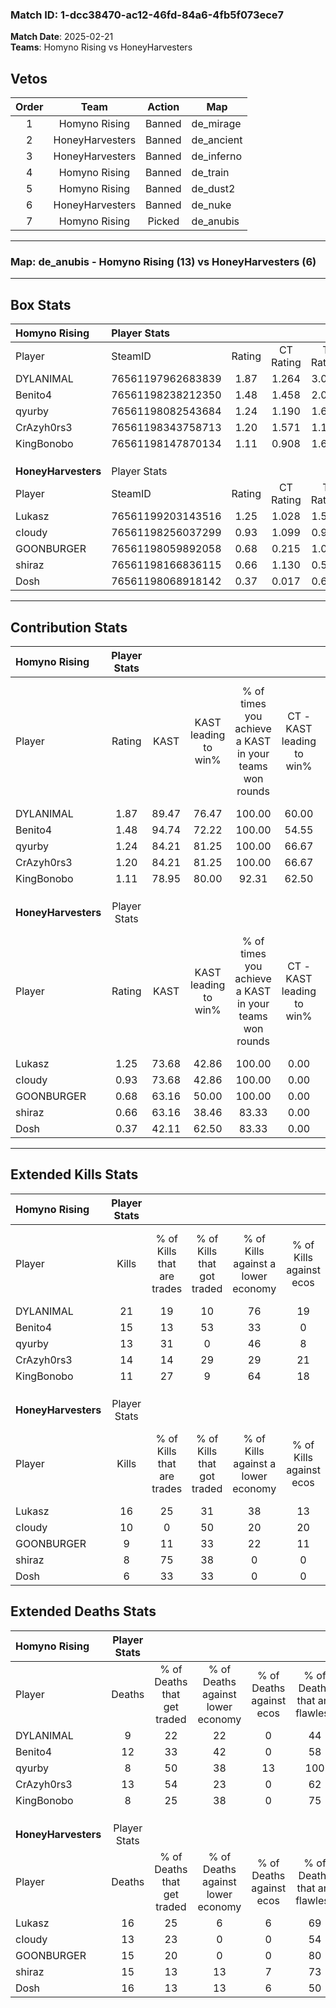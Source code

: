 ### Match ID: 1-dcc38470-ac12-46fd-84a6-4fb5f073ece7  
**Match Date**: 2025-02-21  
**Teams**: Homyno Rising vs HoneyHarvesters  

## Vetos  

| Order | Team | Action | Map |
| :---: | :--: | :----: | --- |
| 1 | Homyno Rising | Banned | de_mirage |
| 2 | HoneyHarvesters | Banned | de_ancient |
| 3 | HoneyHarvesters | Banned | de_inferno |
| 4 | Homyno Rising | Banned | de_train |
| 5 | Homyno Rising | Banned | de_dust2 |
| 6 | HoneyHarvesters | Banned | de_nuke |
| 7 | Homyno Rising | Picked | de_anubis |

---  

### **Map**: de_anubis - Homyno Rising (13) vs HoneyHarvesters (6)  
---  

## Box Stats  

| **Homyno Rising**   | Player Stats      |        |           |          |       |       |       |         |        |      |     |
| :- | :- | :-: | :-: | :-: | :-: | :-: | :-: | :-: | :-: | :-: | :-: |
| Player              | SteamID           | Rating | CT Rating | T Rating | KAST  |  ADR  | Kills | Assists | Deaths | K/D  | HS% |
| DYLANIMAL           | 76561197962683839 |  1.87  |   1.264   |  3.055   | 89.47 | 129.2 |  21   |    7    |   9    | 2.33 | 47  |
| Benito4             | 76561198238212350 |  1.48  |   1.458   |  2.070   | 94.74 | 102.0 |  15   |   10    |   12   | 1.25 | 80  |
| qyurby              | 76561198082543684 |  1.24  |   1.190   |  1.672   | 84.21 | 54.3  |  13   |    4    |   8    | 1.63 | 61  |
| CrAzyh0rs3          | 76561198343758713 |  1.20  |   1.571   |  1.119   | 84.21 | 74.0  |  14   |    3    |   13   | 1.08 | 28  |
| KingBonobo          | 76561198147870134 |  1.11  |   0.908   |  1.624   | 78.95 | 55.3  |  11   |    4    |   8    | 1.38 | 18  |
|                     |                   |        |           |          |       |       |       |         |        |      |     |
|                     |                   |        |           |          |       |       |       |         |        |      |     |
|                     |                   |        |           |          |       |       |       |         |        |      |     |
| **HoneyHarvesters** | Player Stats      |        |           |          |       |       |       |         |        |      |     |
| Player              | SteamID           | Rating | CT Rating | T Rating | KAST  |  ADR  | Kills | Assists | Deaths | K/D  | HS% |
| Lukasz              | 76561199203143516 |  1.25  |   1.028   |  1.569   | 73.68 | 105.6 |  16   |    7    |   16   | 1.00 | 62  |
| cIoudy              | 76561198256037299 |  0.93  |   1.099   |  0.965   | 73.68 | 65.4  |  10   |    5    |   13   | 0.77 | 20  |
| GOONBURGER          | 76561198059892058 |  0.68  |   0.215   |  1.080   | 63.16 | 47.0  |   9   |    3    |   15   | 0.60 | 55  |
| shiraz              | 76561198166836115 |  0.66  |   1.130   |  0.540   | 63.16 | 51.6  |   8   |    5    |   15   | 0.53 | 25  |
| Dosh                | 76561198068918142 |  0.37  |   0.017   |  0.674   | 42.11 | 48.7  |   6   |    4    |   16   | 0.38 | 66  |
---  

## Contribution Stats  

| **Homyno Rising**   | Player Stats |       |                      |                                                        |                           |                                                             |                          |                                                            |
| :- | :-: | :-: | :-: | :-: | :-: | :-: | :-: | :-: |
| Player              |    Rating    | KAST  | KAST leading to win% | % of times you achieve a KAST in your teams won rounds | CT - KAST leading to win% | CT - % of times you achieve a KAST in your teams won rounds | T - KAST leading to win% | T - % of times you achieve a KAST in your teams won rounds |
| DYLANIMAL           |     1.87     | 89.47 |        76.47         |                         100.00                         |           60.00           |                           100.00                            |          100.00          |                           100.00                           |
| Benito4             |     1.48     | 94.74 |        72.22         |                         100.00                         |           54.55           |                           100.00                            |          100.00          |                           100.00                           |
| qyurby              |     1.24     | 84.21 |        81.25         |                         100.00                         |           66.67           |                           100.00                            |          100.00          |                           100.00                           |
| CrAzyh0rs3          |     1.20     | 84.21 |        81.25         |                         100.00                         |           66.67           |                           100.00                            |          100.00          |                           100.00                           |
| KingBonobo          |     1.11     | 78.95 |        80.00         |                         92.31                          |           62.50           |                            83.33                            |          100.00          |                           100.00                           |
|                     |              |       |                      |                                                        |                           |                                                             |                          |                                                            |
|                     |              |       |                      |                                                        |                           |                                                             |                          |                                                            |
|                     |              |       |                      |                                                        |                           |                                                             |                          |                                                            |
| **HoneyHarvesters** | Player Stats |       |                      |                                                        |                           |                                                             |                          |                                                            |
| Player              |    Rating    | KAST  | KAST leading to win% | % of times you achieve a KAST in your teams won rounds | CT - KAST leading to win% | CT - % of times you achieve a KAST in your teams won rounds | T - KAST leading to win% | T - % of times you achieve a KAST in your teams won rounds |
| Lukasz              |     1.25     | 73.68 |        42.86         |                         100.00                         |           0.00            |                            0.00                             |          75.00           |                           100.00                           |
| cIoudy              |     0.93     | 73.68 |        42.86         |                         100.00                         |           0.00            |                            0.00                             |          75.00           |                           100.00                           |
| GOONBURGER          |     0.68     | 63.16 |        50.00         |                         100.00                         |           0.00            |                            0.00                             |          66.67           |                           100.00                           |
| shiraz              |     0.66     | 63.16 |        38.46         |                         83.33                          |           0.00            |                            0.00                             |          71.43           |                           83.33                            |
| Dosh                |     0.37     | 42.11 |        62.50         |                         83.33                          |           0.00            |                            0.00                             |          83.33           |                           83.33                            |
---  

## Extended Kills Stats  

| **Homyno Rising**   | Player Stats |                            |                            |                                    |                         |                              |                                 |                                       |                    |           |
| :- | :-: | :-: | :-: | :-: | :-: | :-: | :-: | :-: | :-: | :-: |
| Player              |    Kills     | % of Kills that are trades | % of Kills that got traded | % of Kills against a lower economy | % of Kills against ecos | % of Kills that are flawless | % of Kills that are close duels | % of Kills that are assisted by flash | Pistol Round Kills | AWP Kills |
| DYLANIMAL           |      21      |             19             |             10             |                 76                 |           19            |              76              |                5                |                  10                   |         2          |     0     |
| Benito4             |      15      |             13             |             53             |                 33                 |            0            |              60              |               13                |                   7                   |         2          |     0     |
| qyurby              |      13      |             31             |             0              |                 46                 |            8            |              85              |                0                |                   0                   |         4          |     2     |
| CrAzyh0rs3          |      14      |             14             |             29             |                 29                 |           21            |              43              |                0                |                   0                   |         2          |     0     |
| KingBonobo          |      11      |             27             |             9              |                 64                 |           18            |              82              |                9                |                   9                   |         0          |     0     |
|                     |              |                            |                            |                                    |                         |                              |                                 |                                       |                    |           |
|                     |              |                            |                            |                                    |                         |                              |                                 |                                       |                    |           |
|                     |              |                            |                            |                                    |                         |                              |                                 |                                       |                    |           |
| **HoneyHarvesters** | Player Stats |                            |                            |                                    |                         |                              |                                 |                                       |                    |           |
| Player              |    Kills     | % of Kills that are trades | % of Kills that got traded | % of Kills against a lower economy | % of Kills against ecos | % of Kills that are flawless | % of Kills that are close duels | % of Kills that are assisted by flash | Pistol Round Kills | AWP Kills |
| Lukasz              |      16      |             25             |             31             |                 38                 |           13            |              63              |                0                |                   0                   |         0          |     0     |
| cIoudy              |      10      |             0              |             50             |                 20                 |           20            |              60              |                0                |                   0                   |         1          |     0     |
| GOONBURGER          |      9       |             11             |             33             |                 22                 |           11            |              56              |                0                |                   0                   |         2          |     0     |
| shiraz              |      8       |             75             |             38             |                 0                  |            0            |              75              |                0                |                   0                   |         1          |     1     |
| Dosh                |      6       |             33             |             33             |                 0                  |            0            |              67              |                0                |                  17                   |         1          |     0     |
## Extended Deaths Stats  

| **Homyno Rising**   | Player Stats |                             |                                   |                          |                               |                            |                           |               |
| :- | :-: | :-: | :-: | :-: | :-: | :-: | :-: | :-: |
| Player              |    Deaths    | % of Deaths that get traded | % of Deaths against lower economy | % of Deaths against ecos | % of Deaths that are flawless | % of Deaths that are close | % of Deaths while blinded | Deaths to AWP |
| DYLANIMAL           |      9       |             22              |                22                 |            0             |              44               |             0              |             0             |       0       |
| Benito4             |      12      |             33              |                42                 |            0             |              58               |             0              |             0             |       0       |
| qyurby              |      8       |             50              |                38                 |            13            |              100              |             0              |            13             |       0       |
| CrAzyh0rs3          |      13      |             54              |                23                 |            0             |              62               |             0              |             0             |       1       |
| KingBonobo          |      8       |             25              |                38                 |            0             |              75               |             0              |             0             |       0       |
|                     |              |                             |                                   |                          |                               |                            |                           |               |
|                     |              |                             |                                   |                          |                               |                            |                           |               |
|                     |              |                             |                                   |                          |                               |                            |                           |               |
| **HoneyHarvesters** | Player Stats |                             |                                   |                          |                               |                            |                           |               |
| Player              |    Deaths    | % of Deaths that get traded | % of Deaths against lower economy | % of Deaths against ecos | % of Deaths that are flawless | % of Deaths that are close | % of Deaths while blinded | Deaths to AWP |
| Lukasz              |      16      |             25              |                 6                 |            6             |              69               |             6              |             6             |       1       |
| cIoudy              |      13      |             23              |                 0                 |            0             |              54               |             8              |             8             |       0       |
| GOONBURGER          |      15      |             20              |                 0                 |            0             |              80               |             0              |             0             |       0       |
| shiraz              |      15      |             13              |                13                 |            7             |              73               |             7              |             7             |       0       |
| Dosh                |      16      |             13              |                13                 |            6             |              50               |             6              |             6             |       1       |
